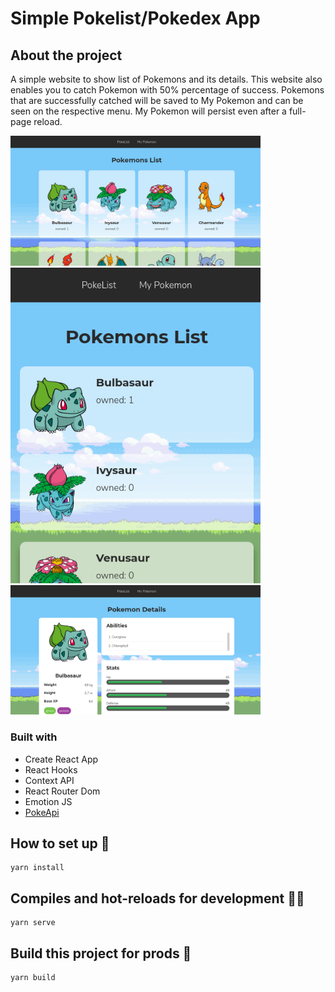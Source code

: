 # Simple Pokelist/Pokedex App


## About the project
A simple website to show list of Pokemons and its details. This website also 
enables you to catch Pokemon with 50% percentage of success. Pokemons that 
are successfully catched will be saved to My Pokemon and can be seen on the 
respective menu. My Pokemon will persist even after a full-page reload.

<img width="400" src="./AppPreviews/desktop-view.png" alt="app on desktop viewport" />

<img width="400" src="./AppPreviews/mobile-view.png" alt="app on mobile viewport" />

<img width="400" src="./AppPreviews/detail.png" alt="pokemon detail" />

### Built with
<ul>
    <li>Create React App</li>
    <li>React Hooks</li>
    <li>Context API</li>
    <li>React Router Dom</li>
    <li>Emotion JS</li>
    <li><a href="https://pokeapi.co/">PokeApi</a></li>
</ul>

## How to set up 🔧
```
yarn install
```

## Compiles and hot-reloads for development 🐱‍💻
```
yarn serve
```

## Build this project for prods 🔨
```
yarn build
```


